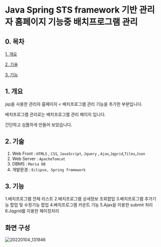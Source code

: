 
# Java Spring STS framework 기반 관리자 홈페이지 기능중 배치프로그램 관리 

## 0. 목차

[1. 개요](#1-개요)

[2. 기술](#2-기술)

[3. 기능](#7-기능)


## 1. 개요
jsp을 사용한 관리자 홈페이지 < 배치프로그램 관리 기능을 추가한 부분입니다.

배치프로그램 관리로는 배치프로그램 관리 페이지 입니다. 

간단하고 심플하게 만들어 보았습니다. 

## 2. 기술
1. Web Front : `HTML5` , `CSS`, `JavaScript`, `Jquery` , `Ajax`,`Jqgrid`,`Tiles`,`Json`
2. Web Server : `ApacheTomcat`
3. DBMS : `Maria DB`
4. 개발환경 : `Eclipse, Spring framework`


## 3. 기능
1.배치프로그램 전체 리스트
2.배치프로그램 상세정보 조회팝업
3.배치프로그램 추가기능 팝업 및 수정기능 팝업
4.배치프로그램 카운트 기능
5.Ajax을 이용한 submit 처리
6.Jqgrid를 이용한 페이징처리

## 화면 구성 
![20220104_131946](https://user-images.githubusercontent.com/82851125/148013249-cb1a604d-1f76-41d9-9ac9-1f39be7d3fc8.png)
